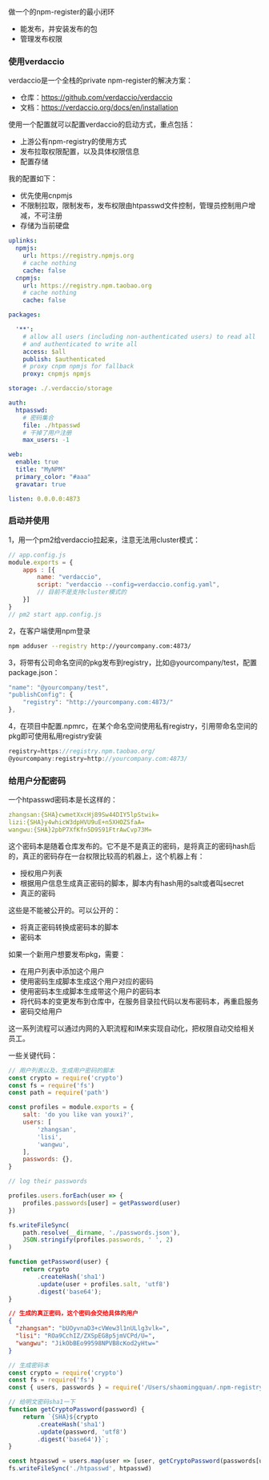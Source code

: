 做一个的npm-register的最小闭环

- 能发布，并安装发布的包
- 管理发布权限

### 使用verdaccio

verdaccio是一个全栈的private npm-register的解决方案：

- 仓库：https://github.com/verdaccio/verdaccio
- 文档：https://verdaccio.org/docs/en/installation

使用一个配置就可以配置verdaccio的启动方式，重点包括：

- 上游公有npm-registry的使用方式
- 发布拉取权限配置，以及具体权限信息
- 配置存储

我的配置如下：

- 优先使用cnpmjs
- 不限制拉取，限制发布，发布权限由htpasswd文件控制，管理员控制用户增减，不可注册
- 存储为当前硬盘

```yaml
uplinks:
  npmjs:
    url: https://registry.npmjs.org
    # cache nothing
    cache: false
  cnpmjs:
    url: https://registry.npm.taobao.org
    # cache nothing
    cache: false

packages:

  '**':
    # allow all users (including non-authenticated users) to read all
    # and authenticated to write all
    access: $all
    publish: $authenticated
    # proxy cnpm npmjs for fallback
    proxy: cnpmjs npmjs

storage: ./.verdaccio/storage

auth:
  htpasswd:
    # 密码集合
    file: ./htpasswd
    # 干掉了用户注册
    max_users: -1

web:
  enable: true
  title: "MyNPM"
  primary_color: "#aaa"
  gravatar: true

listen: 0.0.0.0:4873
```

### 启动并使用

1，用一个pm2给verdaccio拉起来，注意无法用cluster模式：

```js
// app.config.js
module.exports = {
    apps : [{
        name: "verdaccio",
        script: "verdaccio --config=verdaccio.config.yaml",
        // 目前不是支持cluster模式的
    }]
}
// pm2 start app.config.js
```

2，在客户端使用npm登录

```sh
npm adduser --registry http://yourcompany.com:4873/
```

3，将带有公司命名空间的pkg发布到registry，比如@yourcompany/test，配置package.json：

```js
"name": "@yourcompany/test",
"publishConfig": {
    "registry": "http://yourcompany.com:4873/"
},
```

4，在项目中配置.npmrc，在某个命名空间使用私有registry，引用带命名空间的pkg即可使用私用registry安装

```js
registry=https://registry.npm.taobao.org/
@yourcompany:registry=http://yourcompany.com:4873/
```

### 给用户分配密码

一个htpasswd密码本是长这样的：

```yaml
zhangsan:{SHA}cwmetXxcHj89Sw44DIY5lpStwik=
lizi:{SHA}y4whicW3dpHVU9uE+n5XHOZSfaA=
wangwu:{SHA}2pbP7XfKfn5D9S91FtrAwCvp73M=
```

这个密码本是随着仓库发布的。它不是不是真正的密码，是将真正的密码hash后的，真正的密码存在一台权限比较高的机器上，这个机器上有：

- 授权用户列表
- 根据用户信息生成真正密码的脚本，脚本内有hash用的salt或者叫secret
- 真正的密码

这些是不能被公开的。可以公开的：

- 将真正密码转换成密码本的脚本
- 密码本

如果一个新用户想要发布pkg，需要：

- 在用户列表中添加这个用户
- 使用密码生成脚本生成这个用户对应的密码
- 使用密码本生成脚本生成带这个用户的密码本
- 将代码本的变更发布到仓库中，在服务目录拉代码以发布密码本，再重启服务
- 密码交给用户

这一系列流程可以通过内网的入职流程和IM来实现自动化，把权限自动交给相关员工。

一些关键代码：

```js
// 用户列表以及，生成用户密码的脚本
const crypto = require('crypto')
const fs = require('fs')
const path = require('path')

const profiles = module.exports = {
    salt: 'do you like van youxi?',
    users: [
        'zhangsan',
        'lisi',
        'wangwu',
    ],
    passwords: {},
}

// log their passwords

profiles.users.forEach(user => {
    profiles.passwords[user] = getPassword(user)
})

fs.writeFileSync(
    path.resolve(__dirname, './passwords.json'),
    JSON.stringify(profiles.passwords, ' ', 2)
)

function getPassword(user) {
    return crypto
        .createHash('sha1')
        .update(user + profiles.salt, 'utf8')
        .digest('base64');
}
```

```json
// 生成的真正密码，这个密码会交给具体的用户
{
  "zhangsan": "bUOyvnaD3+cVWew3l1nULlg3vlk=",
  "lisi": "ROa9CchIZ/ZXSpEG8p5jmVCPd/U=",
  "wangwu": "JikObBEo99598NPVB8cKod2yHtw="
}
```

```js
// 生成密码本
const crypto = require('crypto')
const fs = require('fs')
const { users, passwords } = require('/Users/shaomingquan/.npm-registry/passwords.js')

// 给明文密码sha1一下
function getCryptoPassword(password) {
    return `{SHA}${crypto
        .createHash('sha1')
        .update(password, 'utf8')
        .digest('base64')}`;
}

const htpasswd = users.map(user => [user, getCryptoPassword(passwords[user])].join(':')).join('\n')
fs.writeFileSync('./htpasswd', htpasswd)
```
